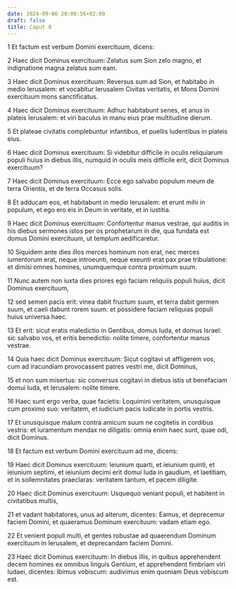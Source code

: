 ```yaml
---
date: 2024-09-06 20:00:56+02:00
draft: false
title: Caput 8
---
```





1 Et factum est verbum Domini exercituum, dicens:

2 Haec dicit Dominus exercituum: Zelatus sum Sion zelo magno, et indignatione magna zelatus sum eam.

3 Haec dicit Dominus exercituum: Reversus sum ad Sion, et habitabo in medio Ierusalem: et vocabitur Ierusalem Civitas veritatis, et Mons Domini exercituum mons sanctificatus.

4 Haec dicit Dominus exercituum: Adhuc habitabunt senes, et anus in plateis Ierusalem: et viri baculus in manu eius prae multitudine dierum.

5 Et plateae civitatis complebuntur infantibus, et puellis ludentibus in plateis eius.

6 Haec dicit Dominus exercituum: Si videbitur difficile in oculis reliquiarum populi huius in diebus illis, numquid in oculis meis difficile erit, dicit Dominus exercituum?

7 Haec dicit Dominus exercituum: Ecce ego salvabo populum meum de terra Orientis, et de terra Occasus solis.

8 Et adducam eos, et habitabunt in medio Ierusalem: et erunt mihi in populum, et ego ero eis in Deum in veritate, et in iustitia.

9 Haec dicit Dominus exercituum: Confortentur manus vestrae, qui auditis in his diebus sermones istos per os prophetarum in die, qua fundata est domus Domini exercituum, ut templum aedificaretur.

10 Siquidem ante dies illos merces hominum non erat, nec merces iumentorum erat, neque introeunti, neque exeunti erat pax prae tribulatione: et dimisi omnes homines, unumquemque contra proximum suum.

11 Nunc autem non iuxta dies priores ego faciam reliquiis populi huius, dicit Dominus exercituum,

12 sed semen pacis erit: vinea dabit fructum suum, et terra dabit germen suum, et caeli dabunt rorem suum: et possidere faciam reliquias populi huius universa haec.

13 Et erit: sicut eratis maledictio in Gentibus, domus Iuda, et domus Israel: sic salvabo vos, et eritis benedictio: nolite timere, confortentur manus vestrae.

14 Quia haec dicit Dominus exercituum: Sicut cogitavi ut affligerem vos, cum ad iracundiam provocassent patres vestri me, dicit Dominus,

15 et non sum misertus: sic conversus cogitavi in diebus istis ut benefaciam domui Iuda, et Ierusalem: nolite timere.

16 Haec sunt ergo verba, quae facietis: Loquimini veritatem, unusquisque cum proximo suo: veritatem, et iudicium pacis iudicate in portis vestris.

17 Et unusquisque malum contra amicum suum ne cogitetis in cordibus vestris: et iuramentum mendax ne diligatis: omnia enim haec sunt, quae odi, dicit Dominus.

18 Et factum est verbum Domini exercituum ad me, dicens:

19 Haec dicit Dominus exercituum: Ieiunium quarti, et ieiunium quinti, et ieiunium septimi, et ieiunium decimi erit domui Iuda in gaudium, et laetitiam, et in sollemnitates praeclaras: veritatem tantum, et pacem diligite.

20 Haec dicit Dominus exercituum: Usquequo veniant populi, et habitent in civitatibus multis,

21 et vadant habitatores, unus ad alterum, dicentes: Eamus, et deprecemur faciem Domini, et quaeramus Dominum exercituum: vadam etiam ego.

22 Et venient populi multi, et gentes robustae ad quaerendum Dominum exercituum in Ierusalem, et deprecandam faciem Domini.

23 Haec dicit Dominus exercituum: In diebus illis, in quibus apprehendent decem homines ex omnibus linguis Gentium, et apprehendent fimbriam viri Iudaei, dicentes: Ibimus vobiscum: audivimus enim quoniam Deus vobiscum est.


